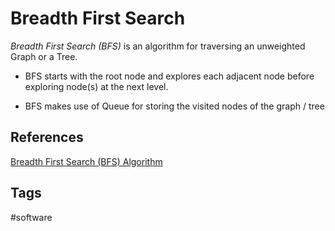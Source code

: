 # Breadth First Search

*Breadth First Search (BFS)* is an algorithm for traversing an unweighted Graph or a Tree.

* BFS starts with the root node and explores each adjacent node before exploring node(s) at the next level.  

* BFS makes use of Queue for storing the visited nodes of the graph / tree

## References
[Breadth First Search (BFS) Algorithm](https://algotree.org/algorithms/tree_graph_traversal/breadth_first_search/)
## Tags
#software
